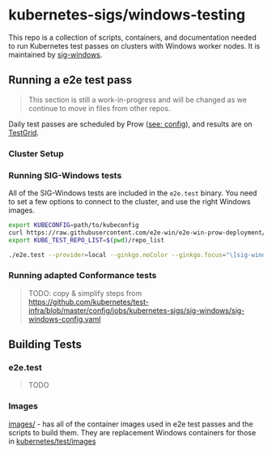 # kubernetes-sigs/windows-testing

This repo is a collection of scripts, containers, and documentation needed to run Kubernetes test passes on clusters with Windows worker nodes. It is maintained by [sig-windows](https://github.com/kubernetes/community/tree/master/sig-windows).


## Running a e2e test pass

> This section is still a work-in-progress and will be changed as we continue to move in files from other repos.

Daily test passes are scheduled by Prow ([see: config](https://github.com/kubernetes/test-infra/blob/master/config/jobs/kubernetes-sigs/sig-windows/sig-windows-config.yaml)), and results are on [TestGrid](https://testgrid.k8s.io/sig-windows).

### Cluster Setup


### Running SIG-Windows tests

All of the SIG-Windows tests are included in the `e2e.test` binary. You need to set a few options to connect to the cluster, and use the right Windows images.

```bash
export KUBECONFIG=path/to/kubeconfig
curl https://raw.githubusercontent.com/e2e-win/e2e-win-prow-deployment/master/repo-list -o repo_list
export KUBE_TEST_REPO_LIST=$(pwd)/repo_list

./e2e.test --provider=local --ginkgo.noColor --ginkgo.focus="\[sig-windows\]" --node-os-distro="windows"
```

### Running adapted Conformance tests

> TODO: copy & simplify steps from https://github.com/kubernetes/test-infra/blob/master/config/jobs/kubernetes-sigs/sig-windows/sig-windows-config.yaml


## Building Tests

### e2e.test

> TODO

### Images

[images/](images/README.md) - has all of the container images used in e2e test passes and the scripts to build them. They are replacement Windows containers for those in [kubernetes/test/images](https://github.com/kubernetes/kubernetes/tree/master/test/images)
